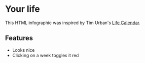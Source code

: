 # Your life

This HTML infographic was inspired by Tim Urban's [Life Calendar](http://waitbutwhy.com/2014/05/life-weeks.html).

## Features

- Looks nice
- Clicking on a week toggles it red